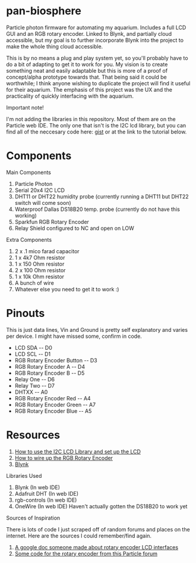 # pan-biosphere
Particle photon firmware for automating my aquarium. Includes a full LCD GUI and an RGB rotary encoder. Linked to Blynk, and partially cloud accessible, but my goal is to further incorporate Blynk into the project to make the whole thing cloud accessible.

This is by no means a plug and play system yet, so you'll probably have to do a bit of adapting to get it to work for you. My vision is to create something neat and easily adaptable but this is more of a proof of concept/alpha prototype towards that.
That being said it could be worthwhile; I think anyone wishing to duplicate the project will find it useful for their aquarium. The emphasis of this project was the UX and the practicality of quickly interfacing with the aquarium.

Important note!

I'm not adding the libraries in this repository. Most of them are on the Particle web IDE. The only one that isn't is the I2C lcd library, but you can find all of the neccesary code here: [gist](https://gist.github.com/anonymous/dc7ecc5e6574105b4fbd) or at the link to the tutorial below. 

# Components

Main Components
1. Particle Photon
2. Serial 20x4 I2C LCD
3. DHT11 or DHT22 humidity probe (currently running a DHT11 but DHT22 switch will come soon)
4. Waterproof Dallas DS18B20 temp. probe (currently do not have this working)
5. Sparkfun RGB Rotary Encoder
6. Relay Shield configured to NC and open on LOW

Extra Components
1. 2 x .1 mico farad capacitor
2. 1 x 4k7 Ohm resistor
3. 1 x 150 Ohm resistor
4. 2 x 100 Ohm resistor
5. 1 x 10k Ohm resistor
6. A bunch of wire
7. Whatever else you need to get it to work :)

# Pinouts
This is just data lines, Vin and Ground is pretty self explanatory and varies per device. I might have missed some, confirm in code. 
- LCD SDA -- D0
- LCD SCL -- D1
- RGB Rotary Encoder Button -- D3
- RGB Rotary Encoder A -- D4
- RGB Rotary Encoder B -- D5
- Relay One -- D6
- Relay Two -- D7
- DHTXX -- A0
- RGB Rotary Encoder Red -- A4
- RGB Rotary Encoder Green -- A7
- RGB Rotary Encoder Blue -- A5


# Resources

1. [How to use the I2C LCD Library and set up the LCD](https://community.particle.io/t/lcd-i2c-lib-info-customcharacters/4670)
2. [How to wire up the RGB Rotary Encoder](http://blue-pc.net/2014/07/25/rotary-encoder-mit-rgb-led/)
3. [Blynk](http://docs.blynk.cc/)

Libraries Used
1. Blynk (In web IDE)
2. Adafruit DHT (In web IDE)
3. rgb-controls (In web IDE)
4. OneWire (In web IDE) Haven't actually gotten the DS18B20 to work yet

Sources of Inspiration

  There is lots of code I just scraped off of random forums and places on the internet. Here are the sources I could remember/find again. 
 1. [A google doc someone made about rotary encoder LCD interfaces](https://drive.google.com/drive/u/0/folders/0B5m_NdW7qSxgdkV4R1RNYzE0Rnc)
 2. [Some code for the rotary encoder from this Particle forum](https://community.particle.io/t/rotary-encoder-basics/6135)
 
